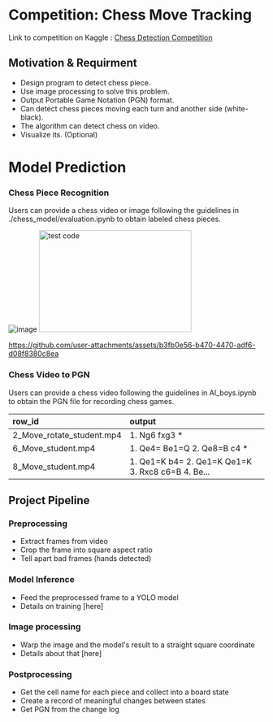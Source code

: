 # Competition: Chess Move Tracking

Link to competition on Kaggle : [Chess Detection Competition](https://www.kaggle.com/competitions/cu-chess-detection)

## Motivation & Requirment
- Design program to detect chess piece.
- Use image processing to solve this problem.
- Output Portable Game Notation (PGN) format.
- Can detect chess pieces moving each turn and another side (white- black).
- The algorithm can detect chess on video.
- Visualize its. (Optional) 

# Model Prediction
### Chess Piece Recognition
Users can provide a chess video or image following the guidelines in ./chess_model/evaluation.ipynb to obtain labeled chess pieces.

![image](https://github.com/user-attachments/assets/8520cc6e-d4c4-424b-b097-9ad551833420)
<img src="https://github.com/user-attachments/assets/8520cc6e-d4c4-424b-b097-9ad551833420" alt="test code" width="300" height="200">

https://github.com/user-attachments/assets/b3fb0e56-b470-4470-adf6-d08f8380c8ea

### Chess Video to PGN 
Users can provide a chess video following the guidelines in AI_boys.ipynb to obtain the PGN file for recording chess games.

| row_id |  output  |
|:-----|:-----|
| 2_Move_rotate_student.mp4   | 1. Ng6 fxg3 * |
| 6_Move_student.mp4   |  1. Qe4= Be1=Q 2. Qe8=B c4 *  |
| 8_Move_student.mp4   | 1. Qe1=K b4= 2. Qe1=K Qe1=K 3. Rxc8 c6=B 4. Be... |

## Project Pipeline

### Preprocessing
- Extract frames from video
- Crop the frame into square aspect ratio
- Tell apart bad frames (hands detected)

### Model Inference
- Feed the preprocessed frame to a YOLO model
- Details on training [here]

### Image processing
- Warp the image and the model's result to a straight square coordinate
- Details about that [here]

### Postprocessing
- Get the cell name for each piece and collect into a board state
- Create a record of meaningful changes between states
- Get PGN from the change log

